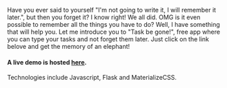 Have you ever said to yourself "I'm not going to write it, I will remember it later.", but then you forget it? I know right! We all did. OMG is it even possible to remember all the things you have to do? Well, I have something that will help you. Let me introduce you to "Task be gone!", free app where you can type your tasks and not forget them later. Just click on the link belove and get the memory of an elephant! 

#### A live demo is hosted [here](https://task-manager-romangrubic.herokuapp.com/).

Technologies include Javascript, Flask and MaterializeCSS. 
